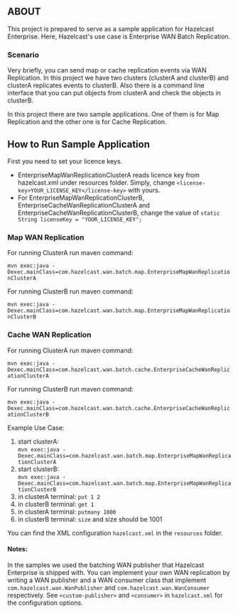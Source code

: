## ABOUT
This project is prepared to serve as a sample application for Hazelcast Enterprise.
Here, Hazelcast's use case is Enterprise WAN Batch Replication. 
 
### Scenario
Very briefly, you can send map or cache replication events via WAN Replication.
In this project we have two clusters (clusterA and clusterB) and clusterA replicates events to
clusterB. Also there is a command line interface that you can put objects from clusterA and check the objects in clusterB.

In this project there are two sample applications. One of them is for Map Replication and the other one is for Cache Replication.

## How to Run Sample Application
First you need to set your licence keys.

- EnterpriseMapWanReplicationClusterA reads licence key from hazelcast.xml under resources folder. Simply, change `<license-key>YOUR_LICENSE_KEY</license-key>` with yours. 
- For EnterpriseMapWanReplicationClusterB, EnterpriseCacheWanReplicationClusterA and EnterpriseCacheWanReplicationClusterB, change the value of `static String licenseKey = "YOUR_LICENSE_KEY";`

### Map WAN Replication
For running ClusterA run maven command:
  
`mvn exec:java -Dexec.mainClass=com.hazelcast.wan.batch.map.EnterpriseMapWanReplicationClusterA`

For running ClusterB run maven command:
  
`mvn exec:java -Dexec.mainClass=com.hazelcast.wan.batch.map.EnterpriseMapWanReplicationClusterB`

### Cache WAN Replication
For running ClusterA run maven command:

`mvn exec:java -Dexec.mainClass=com.hazelcast.wan.batch.cache.EnterpriseCacheWanReplicationClusterA`

For running ClusterB run maven command:
  
`mvn exec:java -Dexec.mainClass=com.hazelcast.wan.batch.cache.EnterpriseCacheWanReplicationClusterB`

Example Use Case:  

1) start clusterA:  
`mvn exec:java -Dexec.mainClass=com.hazelcast.wan.batch.map.EnterpriseMapWanReplicationClusterA`
2) start clusterB:  
`mvn exec:java -Dexec.mainClass=com.hazelcast.wan.batch.map.EnterpriseMapWanReplicationClusterB`
3) in clusterA terminal: `put 1 2`
4) in clusterB terminal: `get 1`
5) in clusterA terminal: `putmany 1000`
6) in clusterB terminal: `size` and size should be 1001

You can find the XML configuration `hazelcast.xml` in the `resources` folder.

#### Notes:
In the samples we used the batching WAN publisher that Hazelcast Enterprise is shipped with.
You can implement your own WAN replication by writing a WAN publisher and a WAN consumer class that implement `com.hazelcast.wan.WanPublisher` and `com.hazelcast.wan.WanConsumer` 
respectively. See `<custom-publisher>` and `<consumer>` in `hazelcast.xml` for the configuration options.
